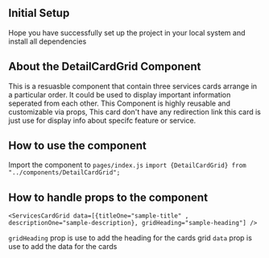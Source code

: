 ## Initial Setup

Hope you have successfully set up the project in your local system and install all dependencies

## About the DetailCardGrid Component

This is a resuasble component that contain three services cards arrange in a particular order. It could be used to display important information seperated from each other. This Component is highly reusable and customizable via props, This card don't have any redirection link this card is just use for display info about specifc feature or service.

## How to use the component

Import the component to `pages/index.js`
`import {DetailCardGrid} from "../components/DetailCardGrid";`

## How to handle props to the component

```
<ServicesCardGrid data=[{titleOne="sample-title" , descriptionOne="sample-description}, gridHeading="sample-heading"] />
```
`gridHeading` prop is use to add the heading for the cards grid
`data` prop is use to add the data for the cards 
